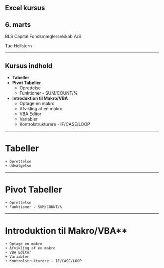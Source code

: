## Excel kursus 
## 6. marts

BLS Capital Fondsmæglerselskab A/S

Tue Hellstern
 
---

## Kursus indhold

- **Tabeller**
- **Pivot Tabeller**
	+ Oprettelse
	+ Funktioner - SUM/COUNT/%
- **Introduktion til Makro/VBA**
	+ Optage en makro
	+ Afvikling af en makro
	+ VBA Editor
	+ Variabler
	+ Kontrolstrukturere - IF/CASE/LOOP

---

# Tabeller
	+ Oprettelse
	+ Udvælgelse

---

# Pivot Tabeller
	+ Oprettelse
	+ Funktioner - SUM/COUNT/%
	
---

# Introduktion til Makro/VBA**
	+ Optage en makro
	+ Afvikling af en makro
	+ VBA Editor
	+ Variabler
	+ Kontrolstrukturere - IF/CASE/LOOP
